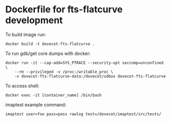 # Dockerfile for fts-flatcurve development

To build image run:
```
docker build -t dovecot-fts-flatcurve .
```

To run gdb/get core dumps with docker:
```
docker run -it --cap-add=SYS_PTRACE --security-opt seccomp=unconfined \
	--rm --privileged -v /proc:/writable_proc \
	-v dovecot-fts-flatcurve-data:/dovecot/sdbox dovecot-fts-flatcurve
```

To access shell:
```
docker exec -it [container_name] /bin/bash
```

imaptest example command:
```
imaptest user=foo pass=pass rawlog test=/dovecot/imaptest/src/tests/
```
